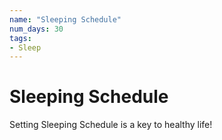 ```yaml
---
name: "Sleeping Schedule"
num_days: 30
tags:
- Sleep
---
```


# Sleeping Schedule

Setting Sleeping Schedule is a key to healthy life!
